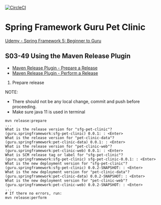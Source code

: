 [![CircleCI](https://circleci.com/gh/zakdim/sfg-pet-clinic/tree/master.svg?style=svg)](https://circleci.com/gh/zakdim/sfg-pet-clinic/tree/master)
# Spring Framework Guru Pet Clinic

[Udemy - Spring Framework 5: Beginner to Guru](https://www.udemy.com/course/spring-framework-5-beginner-to-guru/)

## S03-49 Using the Maven Release Plugin

* [Maven Release Plugin - Prepare a Release](https://maven.apache.org/maven-release/maven-release-plugin/examples/prepare-release.html)
* [Maven Release Plugin - Perform a Release](https://maven.apache.org/maven-release/maven-release-plugin/examples/perform-release.html)

1. Prepare release

NOTE: 
- There should not be any local change, commit and push before proceeding.
- Make sure java 11 is used in terminal

```
mvn release:prepare
...
What is the release version for "sfg-pet-clinic"? (guru.springframework:sfg-pet-clinic) 0.0.1: : <Enter>
What is the release version for "pet-clinic-data"? (guru.springframework:pet-clinic-data) 0.0.1: : <Enter>
What is the release version for "pet-clinic-web"? (guru.springframework:pet-clinic-web) 0.0.1: : <Enter>
What is SCM release tag or label for "sfg-pet-clinic"? (guru.springframework:sfg-pet-clinic) sfg-pet-clinic-0.0.1: : <Enter>
What is the new deployment version for "sfg-pet-clinic"? (guru.springframework:sfg-pet-clinic) 0.0.2-SNAPSHOT: : <Enter>
What is the new deployment version for "pet-clinic-data"? (guru.springframework:pet-clinic-data) 0.0.2-SNAPSHOT: : <Enter>
What is the new deployment version for "pet-clinic-web"? (guru.springframework:pet-clinic-web) 0.0.2-SNAPSHOT: : <Enter>
...
# If there no errors, run:
mvn release:perform
```
